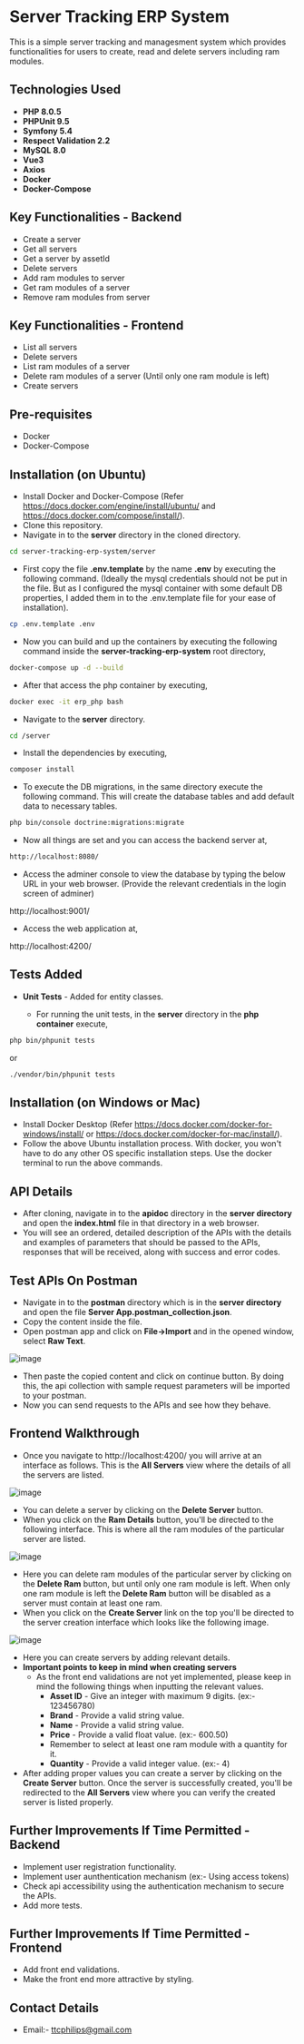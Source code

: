 # Server Tracking ERP System

This is a simple server tracking and managesment system which provides functionalities for users to create, read and delete servers including ram modules.

## Technologies Used

* <b>PHP 8.0.5</b>
* <b>PHPUnit 9.5</b>
* <b>Symfony 5.4</b>
* <b>Respect Validation 2.2</b>
* <b>MySQL 8.0</b>
* <b>Vue3</b>
* <b>Axios</b>
* <b>Docker</b>
* <b>Docker-Compose</b>

## Key Functionalities - Backend

  * Create a server
  * Get all servers
  * Get a server by assetId
  * Delete servers
  * Add ram modules to server
  * Get ram modules of a server
  * Remove ram modules from server

## Key Functionalities - Frontend

  * List all servers
  * Delete servers
  * List ram modules of a server
  * Delete ram modules of a server (Until only one ram module is left)
  * Create servers

## Pre-requisites

  * Docker 
  * Docker-Compose

## Installation (on Ubuntu)

  * Install Docker and Docker-Compose (Refer https://docs.docker.com/engine/install/ubuntu/ and https://docs.docker.com/compose/install/).
  * Clone this repository.
  * Navigate in to the <b>server</b> directory in the cloned directory.
```bash
cd server-tracking-erp-system/server
```
  * First copy the file <b>.env.template</b> by the name <b>.env</b> by executing the following command. (Ideally the mysql credentials should not be put in the file. But as I configured the mysql container with some default DB properties, I added them in to the .env.template file for your ease of installation).

```bash
cp .env.template .env
```
  * Now you can build and up the containers by executing the following command inside the <b>server-tracking-erp-system</b> root directory, 
```bash
docker-compose up -d --build
```
  * After that access the php container by executing,
```bash
docker exec -it erp_php bash
```
  * Navigate to the <b>server</b> directory.
```bash
cd /server
```
  * Install the dependencies by executing,
```bash
composer install
```
  * To execute the DB migrations, in the same directory execute the following command. This will create the database tables and add default data to necessary tables.
```bash
php bin/console doctrine:migrations:migrate
```
  * Now all things are set and you can access the backend server at,
```bash
http://localhost:8080/
```
  * Access the adminer console to view the database by typing the below URL in your web browser. (Provide the relevant credentials in the login screen of adminer)

http://localhost:9001/

  * Access the web application at,

http://localhost:4200/


## Tests Added

* <b>Unit Tests</b> - Added for entity classes.

  * For running the unit tests, in the <b>server</b> directory in the <b>php container</b> execute,
```bash
php bin/phpunit tests
```
or

```bash
./vendor/bin/phpunit tests
```

## Installation (on Windows or Mac)

  * Install Docker Desktop (Refer https://docs.docker.com/docker-for-windows/install/ or https://docs.docker.com/docker-for-mac/install/).
  * Follow the above Ubuntu installation process. With docker, you won't have to do any other OS specific installation steps. Use the docker terminal to run the above commands.

## API Details

  * After cloning, navigate in to the <b>apidoc</b> directory in the <b>server directory</b> and open the <b>index.html</b> file in that directory in a web browser.
  * You will see an ordered, detailed description of the APIs with the details and examples of parameters that should be passed to the APIs, responses that will be received, along with success and error codes.

## Test APIs On Postman

  * Navigate in to the <b>postman</b> directory which is in the <b>server directory</b> and open the file <b>Server App.postman_collection.json</b>.
  * Copy the content inside the file.
  * Open postman app and click on <b>File->Import</b> and in the opened window, select <b>Raw Text</b>.
  
  ![image](https://user-images.githubusercontent.com/15060374/172254648-ef597a38-3e03-4212-bc9e-e2856bd43ec4.png)
  
  * Then paste the copied content and click on continue button. By doing this, the api collection with sample request parameters will be imported to your postman.
  * Now you can send requests to the APIs and see how they behave.

## Frontend Walkthrough

  * Once you navigate to http://localhost:4200/ you will arrive at an interface as follows. This is the <b>All Servers</b> view where the details of all the servers are listed.

  ![image](https://user-images.githubusercontent.com/15060374/191343213-2ac494b9-cb90-4284-a349-e8d7c44cf854.png)
  
  * You can delete a server by clicking on the <b>Delete Server</b> button.
  * When you click on the <b>Ram Details</b> button, you'll be directed to the following interface. This is where all the ram modules of the particular server are listed.

  ![image](https://user-images.githubusercontent.com/15060374/191343896-1b4625ba-fe3e-4436-9452-b3a5f5a5b5ef.png)
  
  * Here you can delete ram modules of the particular server by clicking on the <b>Delete Ram</b> button, but until only one ram module is left. When only one ram module is left the <b>Delete Ram</b> button will be disabled as a server must contain at least one ram.
  * When you click on the <b>Create Server</b> link on the top you'll be directed to the server creation interface which looks like the following image.

  ![image](https://user-images.githubusercontent.com/15060374/191344798-135b02d9-6ec9-416e-81e2-2a3f3f25137c.png)
  * Here you can create servers by adding relevant details.
  * <b>Important points to keep in mind when creating servers</b>
      * As the front end validations are not yet implemented, please keep in mind the following things when inputting the relevant values.
          * <b>Asset ID</b> - Give an integer with maximum 9 digits. (ex:- 123456780)
          * <b>Brand</b> - Provide a valid string value.
          * <b>Name</b> - Provide a valid string value.
          * <b>Price</b> - Provide a valid float value. (ex:- 600.50)
          * Remember to select at least one ram module with a quantity for it.
          * <b>Quantity</b> - Provide a valid integer value. (ex:- 4)
  * After adding proper values you can create a server by clicking on the <b>Create Server</b> button. Once the server is successfully created, you'll be redirected to the <b>All Servers</b> view where you can verify the created server is listed properly.

## Further Improvements If Time Permitted - Backend

* Implement user registration functionality.
* Implement user aunthentication mechanism (ex:- Using access tokens)
* Check api accessibility using the authentication mechanism to secure the APIs.
* Add more tests.

## Further Improvements If Time Permitted - Frontend

* Add front end validations.
* Make the front end more attractive by styling.

## Contact Details

* Email:- ttcphilips@gmail.com
